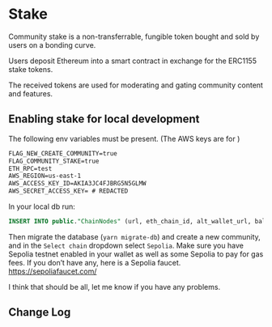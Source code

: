 # Stake

Community stake is a non-transferrable, fungible token bought and sold by users on a bonding curve.

Users deposit Ethereum into a smart contract in exchange for the ERC1155 stake tokens.

The received tokens are used for moderating and gating community content and features.

## Enabling stake for local development

The following env variables must be present. (The AWS keys are for )

```txt
FLAG_NEW_CREATE_COMMUNITY=true
FLAG_COMMUNITY_STAKE=true
ETH_RPC=test
AWS_REGION=us-east-1
AWS_ACCESS_KEY_ID=AKIA3JC4FJBRG5N5GLMW
AWS_SECRET_ACCESS_KEY= # REDACTED
```

In your local db run:

```sql
INSERT INTO public."ChainNodes" (url, eth_chain_id, alt_wallet_url, balance_type, name) VALUES ('https://eth-sepolia.g.alchemy.com/v2/G-9qTX3nSlAcihqA056hwGHiiolrUQj2', 11155111, 'https://eth-sepolia.g.alchemy.com/v2/G-9qTX3nSlAcihqA056hwGHiiolrUQj2', 'ethereum', 'Sepolia');
```

Then migrate the database (`yarn migrate-db`) and create a new community, and in the `Select chain` dropdown select `Sepolia`. Make sure you have Sepolia testnet enabled in your wallet as well as some Sepolia to pay for gas fees. If you don’t have any, here is a Sepolia faucet. <https://sepoliafaucet.com/>

I think that should be all, let me know if you have any problems.

## Change Log
